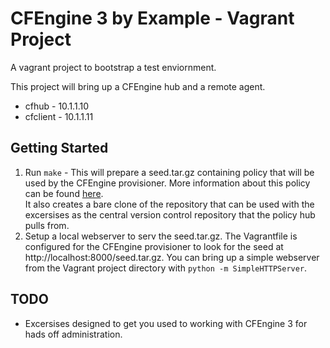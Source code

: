 CFEngine 3 by Example - Vagrant Project
=======================================

A vagrant project to bootstrap a test enviornment.

This project will bring up a CFEngine hub and a remote agent.

* cfhub - 10.1.1.10
* cfclient - 10.1.1.11

Getting Started
---------------
1. Run `make` - This will prepare a seed.tar.gz containing policy
   that will be used by the CFEngine provisioner. More information about
   this policy can be found [here](https://github.com/nickanderson/CFEngine-3-by-example-seed "CFEngine 3 by example seed repository").  
   It also creates a bare clone of the repository that can be used with
   the excersises as the central version control repository that the
   policy hub pulls from.
2. Setup a local webserver to serv the seed.tar.gz. The Vagrantfile 
   is configured for the CFEngine provisioner to look for the seed
   at http://localhost:8000/seed.tar.gz. You can bring up a simple 
   webserver from the Vagrant project directory with 
   `python -m SimpleHTTPServer`.


TODO
----
* Excersises designed to get you used to working with CFEngine 3 for hads off administration.
